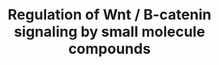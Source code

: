 ---
annotations:
- id: DOID:0050922
  parent: disease of cellular proliferation
  type: Disease Ontology
  value: gastrointestinal carcinoma
- id: PW:0000598
  parent: signaling pathway
  type: Pathway Ontology
  value: altered Wnt signaling pathway
- id: PW:0000168
  parent: signaling pathway
  type: Pathway Ontology
  value: growth factor signaling pathway
authors:
- AARandCo
- Lindarieswijk
- Khanspers
- DeSl
- Mkutmon
- MaintBot
- Melodyner
- Eweitz
citedin:
- link: PMC9293528
  title: Circulating miRNAs as Epigenetic Mediators of Periodontitis and Preeclampsia
    Association (2022)
communities:
- CPTAC
- ONTOX
description: The Wnt/B-catenin pathway begins with Wnt family activation by MBOAT
  that allows Wnt proteins to translocate out of a cell and bind to FZD and LRP to
  form a complex. This complex stimulates B-catenin to bind to the TF/LEF complex
  to regulate gene expression in the cell. Regulation of this pathway takes place
  at different levels. The Wnt signaling can be inhibited by DKK3, FZD7, SFRP4, FZD8,
  V3Nter, and Wnt antibodies or FZD antibodies that inhibit FZD and do not allow formation
  of FZD/LRP/Wnt complex. Another level of regulation is the destruction complex (TNKS/AXIN/GSK3B/APC/CK1a/CK1e)
  that is regulated by XAV939, DVL, IC261, and Pyrvinium to catalyze the breakdown
  of B-catenin, inhibiting its binding to the TCF/LEF complex. Several substances
  including retinoids, glucocorticoids, and ICG-001 inhibit the TCF/LEF complex to
  stop Wnt/B-catenin signaling pathways from promoting gene transcription. This pathway
  is based on figure 4 from White et al.   Proteins on this pathway have targeted
  assays available via the [https://assays.cancer.gov/available_assays?wp_id=WP3664
  CPTAC Assay Portal]
last-edited: 2021-05-24
ndex: 94bb7ef5-8b67-11eb-9e72-0ac135e8bacf
organisms:
- Homo sapiens
redirect_from:
- /index.php/Pathway:WP3664
- /instance/WP3664
- /instance/WP3664_r118061
revision: r118061
schema-jsonld:
- '@context': https://schema.org/
  '@id': https://wikipathways.github.io/pathways/WP3664.html
  '@type': Dataset
  creator:
    '@type': Organization
    name: WikiPathways
  description: The Wnt/B-catenin pathway begins with Wnt family activation by MBOAT
    that allows Wnt proteins to translocate out of a cell and bind to FZD and LRP
    to form a complex. This complex stimulates B-catenin to bind to the TF/LEF complex
    to regulate gene expression in the cell. Regulation of this pathway takes place
    at different levels. The Wnt signaling can be inhibited by DKK3, FZD7, SFRP4,
    FZD8, V3Nter, and Wnt antibodies or FZD antibodies that inhibit FZD and do not
    allow formation of FZD/LRP/Wnt complex. Another level of regulation is the destruction
    complex (TNKS/AXIN/GSK3B/APC/CK1a/CK1e) that is regulated by XAV939, DVL, IC261,
    and Pyrvinium to catalyze the breakdown of B-catenin, inhibiting its binding to
    the TCF/LEF complex. Several substances including retinoids, glucocorticoids,
    and ICG-001 inhibit the TCF/LEF complex to stop Wnt/B-catenin signaling pathways
    from promoting gene transcription. This pathway is based on figure 4 from White
    et al.   Proteins on this pathway have targeted assays available via the [https://assays.cancer.gov/available_assays?wp_id=WP3664
    CPTAC Assay Portal]
  keywords:
  - '1a,25-(OH)2D3 '
  - APC
  - AXIN1
  - CGP049090
  - CK1a
  - CK1e
  - CTNNB1
  - DKK3
  - DVL2
  - FZD
  - FZD7
  - FZD8
  - GSK3B
  - Glucocorticoids
  - IC261
  - ICG-001
  - IWP-2
  - LEF1
  - LRP
  - MBOAT
  - NC043
  - NSC668036
  - Pyrvinium
  - Retinoids
  - SFRP4
  - TCF4
  - TNKS
  - WNT
  - XAV939
  - iCRT14
  - iCRT3
  - iCRT5
  license: CC0
  name: Regulation of Wnt / B-catenin signaling by small molecule compounds
seo: CreativeWork
title: Regulation of Wnt / B-catenin signaling by small molecule compounds
wpid: WP3664
---